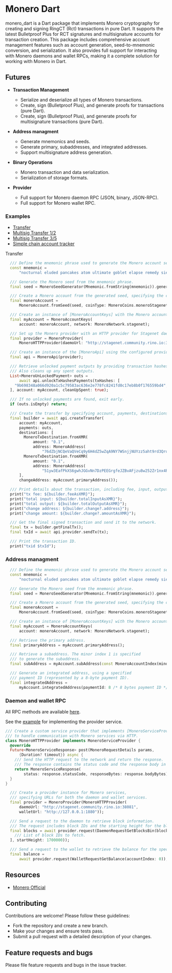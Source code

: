 # Monero Dart

monero_dart is a Dart package that implements Monero cryptography for creating and signing RingCT (Rct) transactions in pure Dart. It supports the latest Bulletproof Plus for RCT signatures and multisignature accounts for transaction creation. This package includes comprehensive account management features such as account generation, seed-to-mnemonic conversion, and serialization. It also provides full support for interacting with Monero daemons and wallet RPCs, making it a complete solution for working with Monero in Dart.

## Futures

- **Transaction Management**
  - Serialize and deserialize all types of Monero transactions.
  - Create, sign (Bulletproof Plus), and generate proofs for transactions (pure Dart).
  - Create, sign (Bulletproof Plus), and generate proofs for multisignature transactions (pure Dart).

- **Address managment**
  - Generate mnemonics and seeds.
  - Generate primary, subaddresses, and integrated addresses.
  - Support multisignature address generation.

- **Binary Operations**
  - Monero transaction and data serialization.
  - Serialization of storage formats.

- **Provider**
  - Full support for Monero daemon RPC (JSON, binary, JSON-RPC).
  - Full support for Monero wallet RPC.


### Examples

  - [Transfer](https://github.com/mrtnetwork/monero_dart/blob/main/example/lib/example/in7_out3_example.dart)
  - [Multisig Transfer 1/2](https://github.com/mrtnetwork/monero_dart/blob/main/example/lib/example/m1_n2_example.dart)
  - [Multisig Transfer 3/5](https://github.com/mrtnetwork/monero_dart/blob/main/example/lib/example/m3_n5_example.dart)
  - [Simple chain account tracker](https://github.com/mrtnetwork/monero_dart/blob/main/example/lib/example/tracker.dart)



Transfer 

```dart
  /// Define the mnemonic phrase used to generate the Monero account seed.
  const mnemonic =
      "nocturnal eluded pancakes atom ultimate goblet elapse remedy sieve going weird examine federal zones duties mews howls vortex rebel zoom delayed puddle moment ozone going";

  /// Generate the Monero seed from the mnemonic phrase.
  final seed = MoneroSeedGenerator(Mnemonic.fromString(mnemonic)).generate();

  /// Create a Monero account from the generated seed, specifying the coin type (Stagenet).
  final moneroAccount =
      MoneroAccount.fromSeed(seed, coinType: MoneroCoins.moneroStagenet);

  /// Create an instance of [MoneroAccountKeys] with the Monero account and network (Stagenet).
  final myAccount = MoneroAccountKeys(
      account: moneroAccount, network: MoneroNetwork.stagenet);

  /// Set up the Monero provider with an HTTP provider for Stagenet daemon.
  final provider = MoneroProvider(
      MoneroHTTPProvider(daemoUrl: "http://stagenet.community.rino.io:38081"));

  /// Create an instance of the [MoneroApi] using the configured provider.
  final api = MoneroApi(provider);

  /// Retrieve unlocked payment outputs by providing transaction hashes and the account.
  /// Also cleans up any spent outputs.
  List<MoneroUnLockedPayment> outs =
      await api.unlockTxHashesPayments(txHashes: [
    "9b698348a066d920a1c5c79583ac636e2e778fc8241fd0c17eb8b0f176559bd4",
  ], account: myAccount, cleanUpSpent: true);

  /// If no unlocked payments are found, exit early.
  if (outs.isEmpty) return;

  /// Create the transfer by specifying account, payments, destinations, and change address.
  final builder = await api.createTransfer(
      account: myAccount,
      payments: outs,
      destinations: [
        MoneroTxDestination.fromXMR(
            amount: "0.1",
            address: MoneroAddress(
                "76dZbjNCQeVaQVeCq9y6H4dZ5wZqA9NY7WSnjjNUYzz5aht9rd3Qro57SSaN2eerE1aHkS9qvw5iscx3JrAT87bL8FiJ1Ye")),
        MoneroTxDestination.fromXMR(
            amount: "0.1",
            address: MoneroAddress(
                "51yw3EafPkXS6gwhJGGvNn7DzPEEGrgfeJZBvAFjzu8w252Zr1nx4PfVdXi4e6kiiQMBJ8k4JCFby2pANTAjofbo2rWBpbx")),
      ],
      changeAddress: myAccount.primaryAddress());

  /// Print details about the transaction, including fee, input, output, and change address.
  print("tx fee: ${builder.feeAsXMR}");
  print("total input: ${builder.totalInputAsXMR}");
  print("total output: ${builder.totalOutputAsXMR}");
  print("change address: ${builder.change?.address}");
  print("change amount: ${builder.change?.amountAsXMR}");

  /// Get the final signed transaction and send it to the network.
  final tx = builder.getFinalTx();
  final txId = await api.provider.sendTx(tx);

  /// Print the transaction ID.
  print("txid $txId");
```

### Address managment
```dart
  /// Define the mnemonic phrase used to generate the Monero account seed.
  const mnemonic =
      "nocturnal eluded pancakes atom ultimate goblet elapse remedy sieve going weird examine federal zones duties mews howls vortex rebel zoom delayed puddle moment ozone going";

  /// Generate the Monero seed from the mnemonic phrase.
  final seed = MoneroSeedGenerator(Mnemonic.fromString(mnemonic)).generate();

  /// Create a Monero account from the generated seed, specifying the coin type (Stagenet).
  final moneroAccount =
      MoneroAccount.fromSeed(seed, coinType: MoneroCoins.moneroStagenet);

  /// Create an instance of [MoneroAccountKeys] with the Monero account and network (Stagenet).
  final myAccount = MoneroAccountKeys(
      account: moneroAccount, network: MoneroNetwork.stagenet);

  /// Retrieve the primary address.
  final primaryAddress = myAccount.primaryAddress();

  /// Retrieve a subaddress. The minor index 1 is specified
  /// to generate the subaddress.
  final subAddress = myAccount.subAddress(const MoneroAccountIndex(minor: 1));

  /// Generate an integrated address, using a specified
  /// payment ID (represented by a 8-byte payment ID).
  final integratedAddress =
      myAccount.integratedAddress(paymentId: 8 /* 8 bytes payment ID */);

```

### Daemon and wallet RPC
All RPC methods are available [here](https://github.com/mrtnetwork/monero_dart/tree/main/lib/src/provider/methods).

 See the [example](https://github.com/mrtnetwork/monero_dart/blob/main/example/lib/example/provider_example.dart) for implementing the provider service.

```dart
/// Create a custom service provider that implements [MoneroServiceProvider]
/// to handle communication with Monero services via HTTP.
class MoneroHTTPProvider implements MoneroServiceProvider {
  @override
  Future<MoneroServiceResponse> post(MoneroRequestDetails params,
      {Duration? timeout}) async {
    /// Send the HTTP request to the network and return the response.
    /// The response contains the status code and the response body in bytes.
    return MoneroServiceResponse(
        status: response.statusCode, responseBytes: response.bodyBytes);
  }
}

  /// Create a provider instance for Monero services, 
  /// specifying URLs for both the daemon and wallet services.
  final provider = MoneroProvider(MoneroHTTPProvider(
      daemoUrl: "http://stagenet.community.rino.io:38081",
      walletUrl: "http://127.0.0.1:1880"));

  /// Send a request to the daemon to retrieve block information.
  /// The request includes block IDs and the starting height for the block range.
  final blocks = await provider.request(DaemonRequestGetBlocksBin(blockIds: [
    /// List of block IDs to fetch.
  ], startHeight: 1700000));

  /// Send a request to the wallet to retrieve the balance for the specified account index.
  final balance =
      await provider.request(WalletRequestGetBalance(accountIndex: 0));


```

## Resources

- [Monero Official](https://github.com/monero-project/monero)

## Contributing

Contributions are welcome! Please follow these guidelines:

- Fork the repository and create a new branch.
- Make your changes and ensure tests pass.
- Submit a pull request with a detailed description of your changes.

## Feature requests and bugs

Please file feature requests and bugs in the issue tracker.
